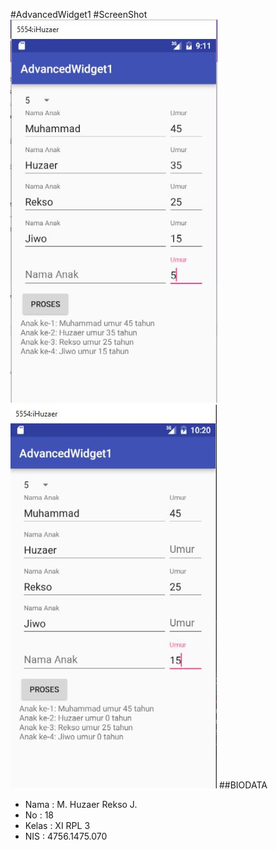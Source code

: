 #AdvancedWidget1
#ScreenShot 
![ScreenShot](https://github.com/HuzaerRekso/AdvancedWidget1/blob/master/AdvancedWidget1.1.JPG "")
![ScreenShot](https://github.com/HuzaerRekso/AdvancedWidget1/blob/master/AdvancedWidget1.2.JPG "")
##BIODATA
- Nama : M. Huzaer Rekso J.
- No : 18
- Kelas : XI RPL 3
- NIS : 4756.1475.070
